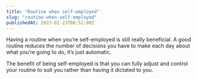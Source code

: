 ```yaml
---
title: "Routine when self-employed"
slug: "routine-when-self-employed"
publishedAt: 2023-02-23T08:52:00Z
---
```


Having a routine when you’re self-employed is still really beneficial. A good routine reduces the number of decisions you have to make each day about what you’re going to do, it’s just automatic.

The benefit of being self-employed is that you can fully adjust and control your routine to suit you rather than having it dictated to you.
